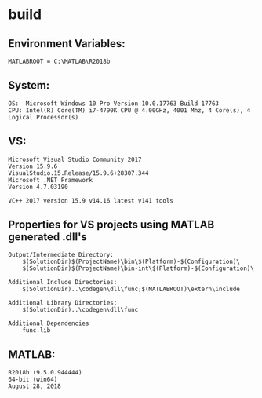 # build

## Environment Variables:
    MATLABROOT = C:\MATLAB\R2018b
    
## System:
    OS:  Microsoft Windows 10 Pro Version 10.0.17763 Build 17763
    CPU: Intel(R) Core(TM) i7-4790K CPU @ 4.00GHz, 4001 Mhz, 4 Core(s), 4 Logical Processor(s)

## VS:
    Microsoft Visual Studio Community 2017 
    Version 15.9.6
    VisualStudio.15.Release/15.9.6+28307.344
    Microsoft .NET Framework
    Version 4.7.03190

    VC++ 2017 version 15.9 v14.16 latest v141 tools

## Properties for VS projects using MATLAB generated .dll's
    Output/Intermediate Directory:
        $(SolutionDir)$(ProjectName)\bin\$(Platform)-$(Configuration)\
        $(SolutionDir)$(ProjectName)\bin-int\$(Platform)-$(Configuration)\

    Additional Include Directories:
        $(SolutionDir)..\codegen\dll\func;$(MATLABROOT)\extern\include

    Additional Library Directories:
        $(SolutionDir)..\codegen\dll\func

    Additional Dependencies
        func.lib
        
## MATLAB:
    R2018b (9.5.0.944444)
    64-bit (win64)
    August 28, 2018